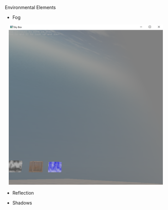 Environmental Elements

* Fog

<p align="center">
  <img src="screen_fog.png" width="480"/>
</p>

* Reflection

* Shadows
